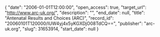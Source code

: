 {
  "date": "2006-01-01T12:00:00", 
  "open_access": true, 
  "target_url": "http://www.arc-uk.org/", 
  "description": "", 
  "end_date": null, 
  "title": "Antenatal Results and Choices (ARC)", 
  "record_id": "20060101T120000/IUW4yj4x5yKGXDjO08TdCQ==", 
  "publisher": "arc-uk.org", 
  "slug": 31653914, 
  "start_date": null
}

